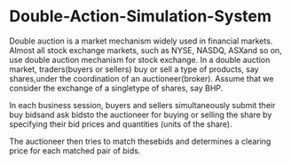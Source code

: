 # Double-Action-Simulation-System
Double auction is a market mechanism widely used in financial markets. Almost all stock exchange markets, such as NYSE, NASDQ, ASXand so on, use double auction mechanism for stock exchange. In a double auction market, traders(buyers or sellers) buy or sell a type of products, say shares,under the coordination of an auctioneer(broker). Assume that we consider the exchange of a singletype of shares, say BHP.

In each business session, buyers and sellers simultaneously submit their buy bidsand ask bidsto the auctioneer for buying or selling the share by specifying their bid prices and quantities (units of the share). 

The auctioneer then tries to match thesebids and determines a clearing price for each matched pair of bids. 
